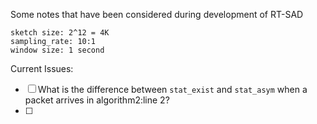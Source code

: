 Some notes that have been considered during development of RT-SAD
```
sketch size: 2^12 = 4K
sampling_rate: 10:1
window size: 1 second
```
Current Issues:
- [ ] What is the difference between `stat_exist` and `stat_asym` when a packet arrives in algorithm2:line 2?
- [ ] 

